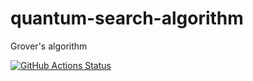 # quantum-search-algorithm
Grover's algorithm

[![GitHub Actions Status](https://github.com/Pinzauti/quantum-search-algorithm/workflows/Build%20LaTeX%20document/badge.svg)](https://github.com/Pinzauti/quantum-search-algorithm/actions)
